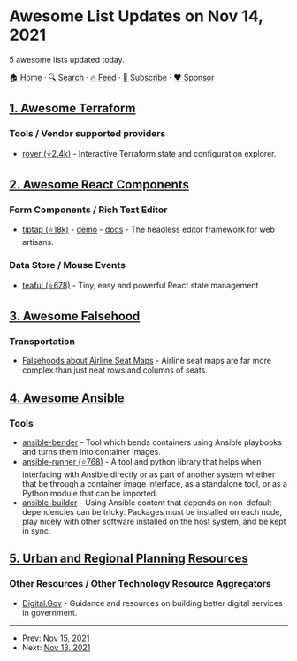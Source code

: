 # Awesome List Updates on Nov 14, 2021

5 awesome lists updated today.

[🏠 Home](/README.md) · [🔍 Search](https://www.trackawesomelist.com/search/) · [🔥 Feed](https://www.trackawesomelist.com/rss.xml) · [📮 Subscribe](https://trackawesomelist.us17.list-manage.com/subscribe?u=d2f0117aa829c83a63ec63c2f&id=36a103854c) · [❤️  Sponsor](https://github.com/sponsors/theowenyoung)



## [1. Awesome Terraform](/content/shuaibiyy/awesome-terraform/README.md)

### Tools / Vendor supported providers

*   [rover (⭐2.4k)](https://github.com/im2nguyen/rover) - Interactive Terraform state and configuration explorer.

## [2. Awesome React Components](/content/brillout/awesome-react-components/README.md)

### Form Components / Rich Text Editor

*   [tiptap (⭐18k)](https://github.com/ueberdosis/tiptap) - [demo](https://tiptap.dev/) - [docs](https://tiptap.dev/introduction) - The headless editor framework for web artisans.

### Data Store / Mouse Events

*   [teaful (⭐678)](https://github.com/teafuljs/teaful) - Tiny, easy and powerful React state management

## [3. Awesome Falsehood](/content/kdeldycke/awesome-falsehood/README.md)

### Transportation

*   [Falsehoods about Airline Seat Maps](https://duffel.com/blog/falsehoods-about-seat-maps) - Airline seat maps are far more complex than just neat rows and columns of seats.

## [4. Awesome Ansible](/content/ansible-community/awesome-ansible/README.md)

### Tools

*   [ansible-bender](https://ansible-community.github.io/ansible-bender/build/html/index.html) - Tool which bends containers using Ansible playbooks and turns them into container images.
*   [ansible-runner (⭐768)](https://github.com/ansible/ansible-runner) - A tool and python library that helps when interfacing with Ansible directly or as part of another system whether that be through a container image interface, as a standalone tool, or as a Python module that can be imported.
*   [ansible-builder](https://ansible-builder.readthedocs.io/en/latest/) - Using Ansible content that depends on non-default dependencies can be tricky. Packages must be installed on each node, play nicely with other software installed on the host system, and be kept in sync.

## [5. Urban and Regional Planning Resources](/content/APA-Technology-Division/urban-and-regional-planning-resources/README.md)

### Other Resources / Other Technology Resource Aggregators

*   [Digital.Gov](https://digital.gov/) - Guidance and resources on building better digital services in government.

---

- Prev: [Nov 15, 2021](/content/2021/11/15/README.md)
- Next: [Nov 13, 2021](/content/2021/11/13/README.md)
